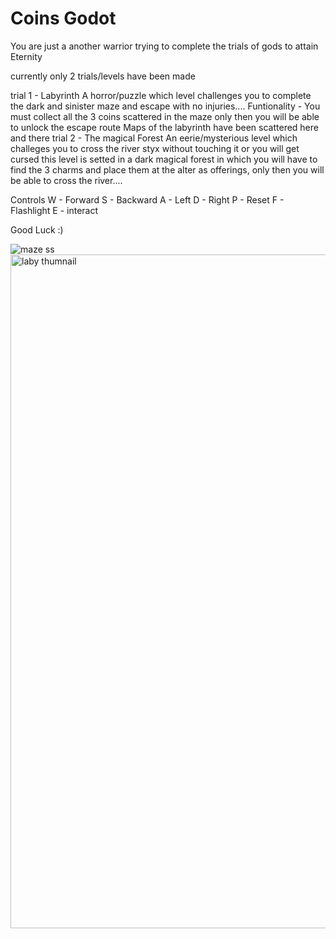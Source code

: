 # Coins Godot
You are just a another warrior trying to complete the trials of gods to attain Eternity

currently only 2 trials/levels have been made

trial 1 - Labyrinth
A horror/puzzle which level challenges you to complete the dark and sinister maze and escape with no injuries....
Funtionality - You must collect all the 3 coins scattered in the maze only then you will be able to unlock the escape route
Maps of the labyrinth have been scattered here and there
trial 2 - The magical Forest
An eerie/mysterious level which challeges you to cross the river styx without touching it or you will get cursed
this level is setted in a dark magical forest in which you will have to find the 3 charms and place them at the alter as offerings, only then you will be able to cross the river....

Controls 
W - Forward
S - Backward
A - Left
D - Right
P - Reset
F - Flashlight
E - interact

Good Luck :)

![maze ss](https://github.com/user-attachments/assets/23354933-21ae-4386-aae6-d2fd0f55f75f)
<img width="1918" height="1078" alt="laby thumnail" src="https://github.com/user-attachments/assets/7e25c4e4-89f4-4ab5-b49d-35c647844500" />

